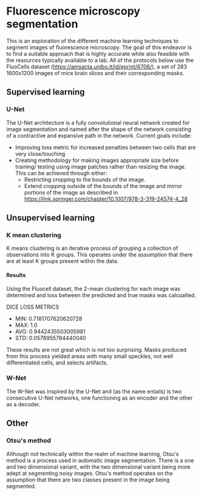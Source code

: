 # Fluorescence microscopy segmentation
This is an exploration of the different machine learning techniques to
segment images of fluorescence microscopy. The goal of this endeavor is to
find a suitable approach that is highly accurate while also feasible with the
resources typically available to a lab. All of the protocols below use the
FluoCells dataset (https://amsacta.unibo.it/id/eprint/6706/), a set of 283
1600x1200 images of mice brain slices and their corresponding masks.

## Supervised learning
### U-Net
The U-Net architecture is a fully convolutional neural network created for
image segmentation and named after the shape of the network consisting of a
contractive and expansive path in the network. Current goals include:
  - Improving loss metric for increased penalties between two cells that are
  very close/touching
  - Creating methodology for making images appropriate size before training/
  testing using image patches rather than resizing the image. This can be
  achieved through either:
    - Restricting cropping to the bounds of the image. 
    - Extend cropping outside of the bounds of the image and mirror portions
    of the image as described in https://link.springer.com/chapter/10.1007/978-3-319-24574-4_28

## Unsupervised learning
### K mean clustering
K means clustering is an iterative process of grouping a collection of
observations into K groups. This operates under the assumption that there
are at least K groups present within the data.

#### Results
Using the Fluocell dataset, the 2-mean clustering for each image was 
determined and loss between the predicted and true masks was calcualted. 

DICE LOSS METRICS
 - MIN: 0.7181707620620728
 - MAX: 1.0
 - AVG: 0.9442435503005981
 - STD: 0.0578955784440040

These results are not great which is not too surprising. Masks produced from
this process yielded areas with many small speckles, not well differentiated
cells, and selects artifacts. 

### W-Net
The W-Net was inspired by the U-Net and (as the name entails) is two
consecutive U-Net networks, one functioning as an encoder and the other as a
decoder. 

## Other
### Otsu's method
Although not technically within the realm of machine learning, Otsu's method
is a process used in automatic image segmentation. There is a one and two
dimensional variant, with the two dimensional variant being more adept at
segmenting noisy images. Otsu's method operates on the assumption that there
are two classes present in the image being segmented. 
